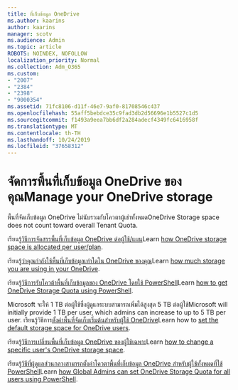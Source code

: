 ```yaml
---
title: ที่เก็บข้อมูล OneDrive
ms.author: kaarins
author: kaarins
manager: scotv
ms.audience: Admin
ms.topic: article
ROBOTS: NOINDEX, NOFOLLOW
localization_priority: Normal
ms.collection: Adm_O365
ms.custom:
- "2007"
- "2384"
- "2398"
- "9000354"
ms.assetid: 71fc8106-d11f-46e7-9af0-81708546c437
ms.openlocfilehash: 55aff5bebdce35c9fad3db2d56696e1b5527c1d5
ms.sourcegitcommit: f1493a9eea7bb6df2a284adecf4349fc6416958f
ms.translationtype: MT
ms.contentlocale: th-TH
ms.lasthandoff: 10/24/2019
ms.locfileid: "37658312"
---
```

# <a name="manage-your-onedrive-storage"></a><span data-ttu-id="93e2a-102">จัดการพื้นที่เก็บข้อมูล OneDrive ของคุณ</span><span class="sxs-lookup"><span data-stu-id="93e2a-102">Manage your OneDrive storage</span></span>

<span data-ttu-id="93e2a-103">พื้นที่จัดเก็บข้อมูล OneDrive ไม่นับรวมกับโควตาผู้เช่าทั้งหมด</span><span class="sxs-lookup"><span data-stu-id="93e2a-103">OneDrive Storage space does not count toward overall Tenant Quota.</span></span> 

<span data-ttu-id="93e2a-104">เรียนรู้[วิธีการจัดสรรพื้นที่เก็บข้อมูล OneDrive ต่อผู้ใช้/แผน](https://docs.microsoft.com/office365/servicedescriptions/onedrive-for-business-service-description?redirectedfrom=MSDN#storage-space-per-user)</span><span class="sxs-lookup"><span data-stu-id="93e2a-104">Learn [how OneDrive storage space is allocated per user/plan](https://docs.microsoft.com/office365/servicedescriptions/onedrive-for-business-service-description?redirectedfrom=MSDN#storage-space-per-user).</span></span>

<span data-ttu-id="93e2a-105">เรียนรู้[ว่าคุณกำลังใช้พื้นที่เก็บข้อมูลเท่าใดใน OneDrive ของคุณ](https://support.office.com/article/manage-your-onedrive-for-business-storage-31519161-059c-4764-b6f8-f5cd29f7fe68)</span><span class="sxs-lookup"><span data-stu-id="93e2a-105">Learn [how much storage you are using in your OneDrive](https://support.office.com/article/manage-your-onedrive-for-business-storage-31519161-059c-4764-b6f8-f5cd29f7fe68).</span></span>

<span data-ttu-id="93e2a-106">เรียนรู้[วิธีการรับโควต้าพื้นที่เก็บข้อมูลของ OneDrive โดยใช้ PowerShell](https://gallery.technet.microsoft.com/scriptcenter/OneDrive-for-Business-0cb45614)</span><span class="sxs-lookup"><span data-stu-id="93e2a-106">Learn [how to get OneDrive Storage Quota using PowerShell](https://gallery.technet.microsoft.com/scriptcenter/OneDrive-for-Business-0cb45614).</span></span>

<span data-ttu-id="93e2a-107">Microsoft จะให้ 1 TB ต่อผู้ใช้ซึ่งผู้ดูแลระบบสามารถเพิ่มได้สูงสุด 5 TB ต่อผู้ใช้</span><span class="sxs-lookup"><span data-stu-id="93e2a-107">Microsoft will initially provide 1 TB per user, which admins can increase to up to 5 TB per user.</span></span> <span data-ttu-id="93e2a-108">เรียนรู้วิธีการ[ตั้งค่าพื้นที่จัดเก็บเริ่มต้นสำหรับผู้ใช้ OneDrive](https://docs.microsoft.com/onedrive/set-default-storage-space)</span><span class="sxs-lookup"><span data-stu-id="93e2a-108">Learn how to [set the default storage space for OneDrive users](https://docs.microsoft.com/onedrive/set-default-storage-space).</span></span>

<span data-ttu-id="93e2a-109">เรียนรู้[วิธีการเปลี่ยนพื้นที่เก็บข้อมูล OneDrive ของผู้ใช้เฉพาะ](https://docs.microsoft.com/onedrive/change-user-storage)</span><span class="sxs-lookup"><span data-stu-id="93e2a-109">Learn [how to change a specific user's OneDrive storage space](https://docs.microsoft.com/onedrive/change-user-storage).</span></span>

<span data-ttu-id="93e2a-110">เรียนรู้[วิธีที่ผู้ดูแลส่วนกลางสามารถตั้งค่าโควตาพื้นที่เก็บข้อมูล OneDrive สำหรับผู้ใช้ทั้งหมดที่ใช้ PowerShell](https://gallery.technet.microsoft.com/office/How-to-set-OneDrive-for-8b61365b)</span><span class="sxs-lookup"><span data-stu-id="93e2a-110">Learn [how Global Admins can set OneDrive Storage Quota for all users using PowerShell](https://gallery.technet.microsoft.com/office/How-to-set-OneDrive-for-8b61365b).</span></span>
  